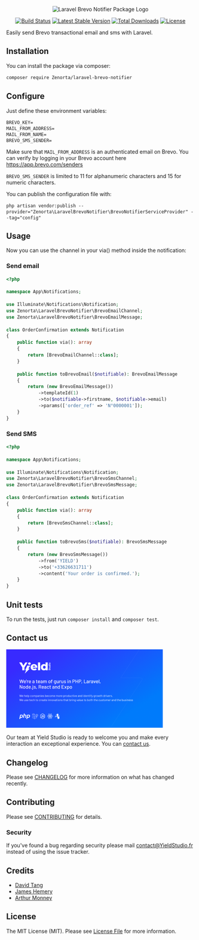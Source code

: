 <p align="center"><img src="./art/logo.svg" alt="Laravel Brevo Notifier Package Logo"></p>

<p align="center">
<a href="https://github.com/YieldStudio/laravel-brevo-notifier/actions/workflows/tests.yml"><img src="https://img.shields.io/github/actions/workflow/status/YieldStudio/laravel-brevo-notifier/tests.yml?branch=main&style=flat-square" alt="Build Status"></a>
<a href="https://github.com/YieldStudio/laravel-brevo-notifier/releases"><img src="https://img.shields.io/github/release/YieldStudio/laravel-brevo-notifier?style=flat-square" alt="Latest Stable Version"></a>
<a href="https://packagist.org/packages/YieldStudio/laravel-brevo-notifier"><img src="https://img.shields.io/packagist/dt/YieldStudio/laravel-brevo-notifier?style=flat-square" alt="Total Downloads"></a>
<a href="https://packagist.org/packages/YieldStudio/laravel-brevo-notifier"><img src="https://img.shields.io/packagist/l/YieldStudio/laravel-brevo-notifier" alt="License"></a>
</p>

Easily send Brevo transactional email and sms with Laravel.

## Installation

You can install the package via composer:

```bash
composer require Zenorta/laravel-brevo-notifier
```

## Configure

Just define these environment variables:

```dotenv
BREVO_KEY=
MAIL_FROM_ADDRESS=
MAIL_FROM_NAME=
BREVO_SMS_SENDER=
```

Make sure that `MAIL_FROM_ADDRESS` is an authenticated email on Brevo. You can verify by logging in your Brevo account here https://app.brevo.com/senders

`BREVO_SMS_SENDER` is limited to 11 for alphanumeric characters and 15 for numeric characters.

You can publish the configuration file with:

```shell
php artisan vendor:publish --provider="Zenorta\LaravelBrevoNotifier\BrevoNotifierServiceProvider" --tag="config"
```

## Usage

Now you can use the channel in your via() method inside the notification:

### Send email

```php
<?php

namespace App\Notifications;

use Illuminate\Notifications\Notification;
use Zenorta\LaravelBrevoNotifier\BrevoEmailChannel;
use Zenorta\LaravelBrevoNotifier\BrevoEmailMessage;

class OrderConfirmation extends Notification
{
    public function via(): array
    {
        return [BrevoEmailChannel::class];
    }

    public function toBrevoEmail($notifiable): BrevoEmailMessage
    {
        return (new BrevoEmailMessage())
            ->templateId(1)
            ->to($notifiable->firstname, $notifiable->email)
            ->params(['order_ref' => 'N°0000001']);
    }
}
```

### Send SMS

```php
<?php

namespace App\Notifications;

use Illuminate\Notifications\Notification;
use Zenorta\LaravelBrevoNotifier\BrevoSmsChannel;
use Zenorta\LaravelBrevoNotifier\BrevoSmsMessage;

class OrderConfirmation extends Notification
{
    public function via(): array
    {
        return [BrevoSmsChannel::class];
    }

    public function toBrevoSms($notifiable): BrevoSmsMessage
    {
        return (new BrevoSmsMessage())
            ->from('YIELD')
            ->to('+33626631711')
            ->content('Your order is confirmed.');
    }
}
```

## Unit tests

To run the tests, just run `composer install` and `composer test`.

## Contact us

[<img src="https://github.com/YieldStudio/.github/blob/main/assets/banner.png" width="419px" />](https://www.YieldStudio.fr/contact)

Our team at Yield Studio is ready to welcome you and make every interaction an exceptional experience. You can [contact us](https://www.YieldStudio.fr/contact).

## Changelog

Please see [CHANGELOG](CHANGELOG.md) for more information on what has changed recently.

## Contributing

Please see [CONTRIBUTING](https://raw.githubusercontent.com/YieldStudio/.github/main/CONTRIBUTING.md) for details.

### Security

If you've found a bug regarding security please mail [contact@YieldStudio.fr](mailto:contact@YieldStudio.fr) instead of using the issue tracker.

## Credits

- [David Tang](https://github.com/dtangdev)
- [James Hemery](https://github.com/jameshemery)
- [Arthur Monney](https://github.com/mckenziearts)

## License

The MIT License (MIT). Please see [License File](LICENSE.md) for more information.
